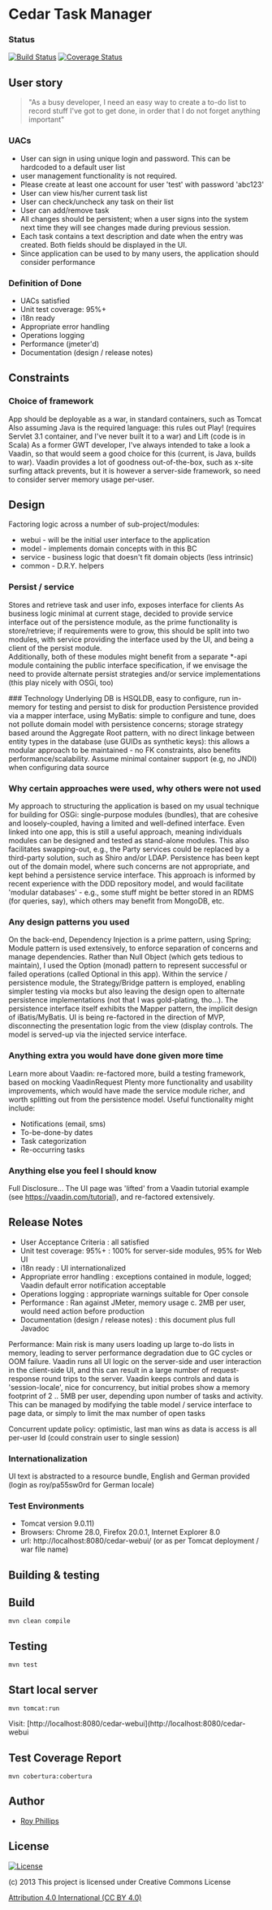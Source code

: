 # Cedar Task Manager

### Status
[![Build Status](https://travis-ci.org/sothach/cedar.png)](https://travis-ci.org/sothach/cedar)
[![Coverage Status](https://coveralls.io/repos/github/sothach/cedar/badge.svg?branch=master)](https://coveralls.io/github/sothach/cedar?branch=master)


## User story
> "As a busy developer, I need an easy way to create a to-do list to record stuff I've got to 
get done, in order that I do not forget anything important"

### UACs
- User can sign in using unique login and password. This can be hardcoded to a default user list
- user management functionality is not required. 
- Please create at least one account for user 'test' with password 'abc123'
- User can view his/her current task list 
- User can check/uncheck any task on their list 
- User can add/remove task 
- All changes should be persistent; when a user signs into the system next time they will see 
changes made during previous session.
- Each task contains a text description and date when the entry was created. Both fields should 
be displayed in the UI.
- Since application can be used to by many users, the application should consider performance

### Definition of Done
* UACs satisfied
* Unit test coverage: 95%+
* i18n ready
* Appropriate error handling
* Operations logging
* Performance (jmeter'd)
* Documentation (design / release notes)

## Constraints
### Choice of framework 
App should be deployable as a war, in standard containers, such as Tomcat
Also assuming Java is the required language: this rules out Play! (requires Servlet 3.1 container,
and I've never built it to a war) and Lift (code is in Scala)
As a former GWT developer, I've always intended to take a look a Vaadin, so that would seem 
a good choice for this (current, is Java, builds to war).  Vaadin provides a lot of goodness out-of-the-box,
such as x-site surfing attack prevents, but it is however a server-side framework, so need to consider server
memory usage per-user.

## Design
Factoring logic across a number of sub-project/modules:

* webui - will be the initial user interface to the application
* model - implements domain concepts with in this BC
* service - business logic that doesn't fit domain objects (less intrinsic)
* common - D.R.Y. helpers

### Persist / service
Stores and retrieve task and user info, exposes interface for clients
As business logic minimal at current stage, decided to provide service interface out of the persistence
module, as the prime functionality is store/retrieve; if requirements were to grow, this should
be split into two modules, with service providing the interface used by the UI, and being a client
of the persist module.   
Additionally, both of these modules might benefit from a separate *-api  module containing the public 
interface specification, if we envisage the need to provide alternate persist strategies and/or service
implementations (this play nicely with OSGi, too)

### Technology
Underlying DB is HSQLDB, easy to configure, run in-memory for testing and persist to
disk for production
Persistence provided via a mapper interface, using MyBatis: simple to configure and tune, does not
pollute domain model with persistence concerns; storage strategy based around the Aggregate Root pattern,
with no direct linkage between entity types in the database (use GUIDs as synthetic keys): this allows
a modular approach to be maintained - no FK constraints, also benefits performance/scalability.
Assume minimal container support (e.g, no JNDI) when configuring data source

### Why certain approaches were used, why others were not used
My approach to structuring the application is based on my usual technique for building for OSGi: single-purpose
modules (bundles), that are cohesive and loosely-coupled, having a limited and well-defined interface.  Even 
linked into one app, this is still a useful approach, meaning individuals modules can be designed and tested
as stand-alone modules.  This also facilitates swapping-out, e.g., the Party services could be replaced
by a third-party solution, such as Shiro and/or LDAP.
Persistence has been kept out of the domain model, where such concerns are not appropriate, and kept behind 
a persistence service interface.  This approach is informed by recent experience with the DDD repository model,
and would facilitate 'modular databases' - e.g., some stuff might be better stored in an RDMS (for queries, say),
which others may benefit from MongoDB, etc.  

### Any design patterns you used 
On the back-end, Dependency Injection is a prime pattern, using Spring; Module pattern is used extensively,
to enforce separation of concerns and manage dependencies.
Rather than Null Object (which gets tedious to maintain), I used the Option (monad) pattern to represent
successful or failed operations (called Optional in this app).
Within the service / persistence module, the Strategy/Bridge pattern is employed, enabling simpler testing via
mocks but also leaving the design open to alternate persistence implementations (not that I was gold-plating, tho...).
The persistence interface itself exhibits the Mapper pattern, the implicit design of iBatis/MyBatis.
UI is being re-factored in the direction of MVP, disconnecting the presentation logic from the 
view (display controls.  The model is served-up via the injected service interface.

### Anything extra you would have done given more time
Learn more about Vaadin: re-factored more, build a testing framework, based on mocking VaadinRequest
Plenty more functionality and usability improvements, which would have made the service module richer,
and worth splitting out from the persistence model. 
Useful functionality might include:
- Notifications (email, sms)
- To-be-done-by dates
- Task categorization
- Re-occurring tasks 

### Anything else you feel I should know

Full Disclosure...
The UI page was 'lifted' from a Vaadin tutorial example (see https://vaadin.com/tutorial), 
and re-factored extensively.

## Release Notes
* User Acceptance Criteria : all satisfied
* Unit test coverage: 95%+ : 100% for server-side modules, 95% for Web UI
* i18n ready : UI internationalized
* Appropriate error handling : exceptions contained in module, logged; Vaadin default error notification acceptable
* Operations logging : appropriate warnings suitable for Oper console
* Performance : Ran against JMeter, memory usage c. 2MB per user, would need action before production
* Documentation (design / release notes) : this document plus full Javadoc

Performance: Main risk is many users loading up large to-do lists in memory, leading to server performance degradation due
to GC cycles or OOM failure.
Vaadin runs all UI logic on the server-side and user interaction in the client-side UI, and this can result in
a large number of request-response round trips to the server. 
Vaadin keeps controls and data is 'session-locale', nice for concurrency, but initial probes show a memory
footprint of 2 .. 5MB per user, depending upon number of tasks and activity.
This can be managed by modifying the table model / service interface to page data, or simply to limit the max number of open tasks  

Concurrent update policy: optimistic, last man wins as data is access is all per-user Id (could constrain user to single session) 

### Internationalization
UI text is abstracted to a resource bundle, English and German provided (login as roy/pa55sw0rd  for German locale)

### Test Environments
* Tomcat version 9.0.11)
* Browsers: Chrome 28.0, Firefox 20.0.1, Internet Explorer 8.0
* url: http://localhost:8080/cedar-webui/ (or as per Tomcat deployment / war file name)

## Building & testing
## Build
```
mvn clean compile
```
## Testing
```
mvn test 
```
## Start local server
```
mvn tomcat:run
```
Visit: [http://localhost:8080/cedar-webui](http://localhost:8080/cedar-webui
## Test Coverage Report
```
mvn cobertura:cobertura 
```
## Author
* [Roy Phillips](mailto:phillips.roy@gmail.com)

## License
[![License](https://licensebuttons.net/l/by/3.0/88x31.png)](https://creativecommons.org/licenses/by/4.0/) 

(c) 2013 This project is licensed under Creative Commons License

[Attribution 4.0 International (CC BY 4.0)](LICENSE.md)